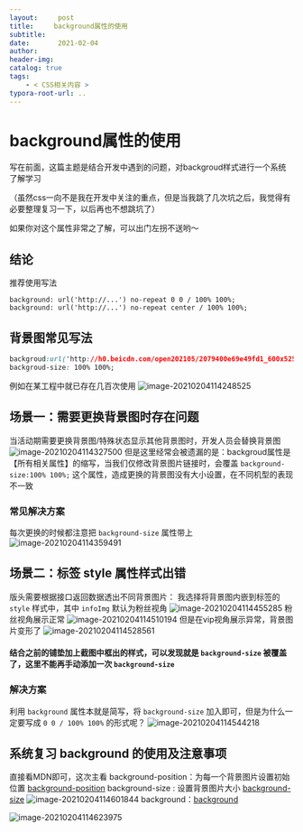 ```yaml
---
layout:     post
title:     background属性的使用
subtitle:  
date:       2021-02-04
author:     
header-img: 
catalog: true
tags:
    - < CSS相关内容 >
typora-root-url: ..
---
```



# background属性的使用

写在前面，这篇主题是结合开发中遇到的问题，对backgroud样式进行一个系统了解学习

（虽然css一向不是我在开发中关注的重点，但是当我跳了几次坑之后，我觉得有必要整理复习一下，以后再也不想跳坑了）

如果你对这个属性非常之了解，可以出门左拐不送哟～

## 结论
推荐使用写法
```
background: url('http://...') no-repeat 0 0 / 100% 100%;
background: url('http://...') no-repeat center / 100% 100%;
```

## 背景图常见写法
``` css
backgroud:url('http://h0.beicdn.com/open202105/2079400e69e49fd1_600x525.png') no-repeat;
backgroud-size: 100% 100%;
```
例如在某工程中就已存在几百次使用
![image-20210204114248525](/../img/assets_2019/image-20210204114248525.png)

## 场景一：需要更换背景图时存在问题
当活动期需要更换背景图/特殊状态显示其他背景图时，开发人员会替换背景图
![image-20210204114327500](/../img/assets_2019/image-20210204114327500.png)
但是这里经常会被遗漏的是：backgroud属性是【所有相关属性】的缩写，当我们仅修改背景图片链接时，会覆盖 `background-size:100% 100%;` 这个属性，造成更换的背景图没有大小设置，在不同机型的表现不一致

### 常见解决方案
每次更换的时候都注意把 `background-size` 属性带上
![image-20210204114359491](/../img/assets_2019/image-20210204114359491.png)


## 场景二：标签 style 属性样式出错
版头需要根据接口返回数据透出不同背景图片：
我选择将背景图内嵌到标签的 `style` 样式中，其中 `infoImg` 默认为粉丝视角
![image-20210204114455285](/../img/assets_2019/image-20210204114455285.png)
粉丝视角展示正常
![image-20210204114510194](/../img/assets_2019/image-20210204114510194.png)
但是在vip视角展示异常，背景图片变形了
![image-20210204114528561](/../img/assets_2019/image-20210204114528561.png)

#### 结合之前的铺垫加上截图中框出的样式，可以发现就是 `background-size` 被覆盖了，这里不能再手动添加一次 `background-size` 

### 解决方案
利用 `background` 属性本就是简写，将 `background-size` 加入即可，但是为什么一定要写成 `0 0 / 100% 100%` 的形式呢？
![image-20210204114544218](/../img/assets_2019/image-20210204114544218.png)

## 系统复习 background 的使用及注意事项
直接看MDN即可，这次主看 
background-position：为每一个背景图片设置初始位置 [background-position](https://developer.mozilla.org/zh-CN/docs/Web/CSS/background-position)
background-size : 设置背景图片大小  [background-size](https://developer.mozilla.org/zh-CN/docs/Web/CSS/background-size)
![image-20210204114601844](/../img/assets_2019/image-20210204114601844.png)
background：[background](https://developer.mozilla.org/zh-CN/docs/Web/CSS/background)

![image-20210204114623975](/../img/assets_2019/image-20210204114623975.png)





